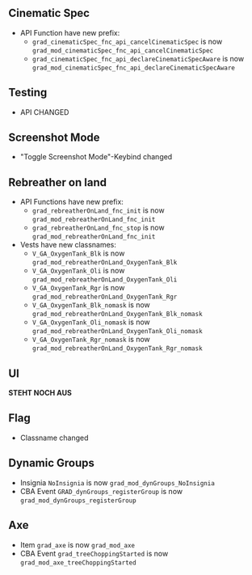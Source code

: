 ## Cinematic Spec
- API Function have new prefix:
  - `grad_cinematicSpec_fnc_api_cancelCinematicSpec` is now `grad_mod_cinematicSpec_fnc_api_cancelCinematicSpec`
  - `grad_cinematicSpec_fnc_api_declareCinematicSpecAware` is now `grad_mod_cinematicSpec_fnc_api_declareCinematicSpecAware`

## Testing
- API CHANGED

## Screenshot Mode
- "Toggle Screenshot Mode"-Keybind changed

## Rebreather on land
- API Functions have new prefix:
  - `grad_rebreatherOnLand_fnc_init` is now `grad_mod_rebreatherOnLand_fnc_init`
  - `grad_rebreatherOnLand_fnc_stop` is now `grad_mod_rebreatherOnLand_fnc_init`
- Vests have new classnames:
  - `V_GA_OxygenTank_Blk` is now `grad_mod_rebreatherOnLand_OxygenTank_Blk`
  - `V_GA_OxygenTank_Oli` is now `grad_mod_rebreatherOnLand_OxygenTank_Oli`
  - `V_GA_OxygenTank_Rgr` is now `grad_mod_rebreatherOnLand_OxygenTank_Rgr`
  - `V_GA_OxygenTank_Blk_nomask` is now `grad_mod_rebreatherOnLand_OxygenTank_Blk_nomask`
  - `V_GA_OxygenTank_Oli_nomask` is now `grad_mod_rebreatherOnLand_OxygenTank_Oli_nomask`
  - `V_GA_OxygenTank_Rgr_nomask` is now `grad_mod_rebreatherOnLand_OxygenTank_Rgr_nomask`

## UI
**STEHT NOCH AUS**

## Flag
- Classname changed

## Dynamic Groups
- Insignia `NoInsignia` is now `grad_mod_dynGroups_NoInsignia`
- CBA Event `GRAD_dynGroups_registerGroup` is now `grad_mod_dynGroups_registerGroup`

## Axe
- Item `grad_axe` is now `grad_mod_axe`
- CBA Event `grad_treeChoppingStarted` is now `grad_mod_axe_treeChoppingStarted`